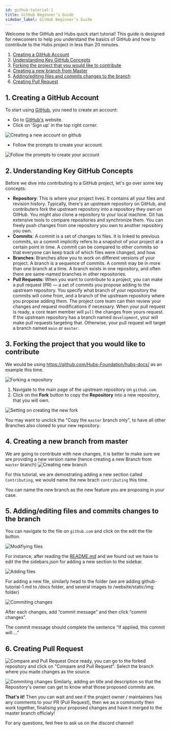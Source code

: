 ```yaml
---
id: github-tutorial-1
title: GitHub Beginner’s Guide
sidebar_label: GitHub Beginner’s Guide
---
```


Welcome to the GitHub and Hubs quick start tutorial! 
This guide is designed for newcomers to help you understand the basics of GitHub and how to contribute to the Hubs project in less than 20 minutes.


1. [Creating a GitHub Account](#1-creating-a-github-account)
2. [Understanding Key GitHub Concepts](#2-understanding-key-github-concepts)
3. [Forking the project that you would like to contribute](#3-forking-the-project-that-you-would-like-to-contribute)
4. [Creating a new branch from Master](#4-creating-a-new-branch-from-master)
5. [Adding/editing files and commits changes to the branch](#5-addingediting-files-and-commits-changes-to-the-branch)
6. [Creating Pull Request](#6-creating-pull-request)

## 1. Creating a GitHub Account

To start using [GitHub](https://github.com), you need to create an account:
* Go to [GitHub's](https://github.com) website.
* Click on 'Sign up' in the top right corner.

![Creating a new account on github](img/github-1-1.png)
* Follow the prompts to create your account.

![Follow the prompts to create your account](img/github-1-2.png)

## 2. Understanding Key GitHub Concepts
Before we dive into contributing to a GitHub project, let's go over some key concepts:
* **Repository**: This is where your project lives. It contains all your files and revision history. Typically, there's an upstream repository on GitHub, and contributers fork the upstream repository into a repository they own on GitHub. You might also clone a repository to your local machine.  Git has extensive tools to compare repositories and synchronize them. You can freely push changes from one repository you own to another repository you own. 
* **Commits**: A commit is a set of changes to files.  It is linked to previous commits, so a commit implicitly refers to a snapshot of your project at a certain point in time.
A commit can be compared to other commits so that everyone can keep track of which files were changed, and how.
* **Branches**: Branches allow you to work on different versions of your project. A branch is a sequence of commits.  A commit may be in more than one branch at a time.  A branch exists in one repository, and often there are same-named branches in other repositories. 
* **Pull Requests**: When you want to contribute to a project, you can make a pull request (PR) — a set of commits you propose adding to the upstream repository. You specify what branch of your repository the commits will come from, and a branch of the upstream repository where you propose adding them.  The project core team can then review your changes and request modifications if necessary.  When your pull request is ready, a core team member will `pull` the changes from yours request.  If the upstream repository has a branch named `development`, your will make pull requests targeting that.  Otherwise, your pull request will target a branch named `main` or `master`.

## 3. Forking the project that you would like to contribute

We would be using https://github.com/Hubs-Foundation/hubs-docs/ as an example this time.

![Forking a repository](img/github-3-1.png)

1. Navigate to the main page of the upstream repository on `github.com`.
2. Click on the **Fork** button to copy the **Repository** into a new repository, that you will own.

![Setting on creating the new fork](img/github-3-2.png)

You may want to unclick the "Copy the `master` branch only", to have all other Branches also cloned to your new repository.

## 4. Creating a new branch from master

We are going to contribute with new changes, it is better to make sure we are providing a new version name (hence creating a new Branch from `master` branch)
![Creating new branch](img/github-4-1.png)

For this tutorial, we are demostrating adding a new section called `Contributing`, we would name the new brach `contributing` this time.

You can name the new branch as the new feature you are proposing in your case.

## 5. Adding/editing files and commits changes to the branch

You can navigate to the file on `github.com` and click on the edit the file button. 

![Modifiying files](img/github-5-1.png)

For instance, after reading the [README.md](https://github.com/Hubs-Foundation/hubs-docs/blob/master/README.md) and we found out we have to edit the the sidebars.json for adding a new section to the sidebar.

![Adding files](img/github-5-2.png)

For adding a new file, similarly head to the folder (we are adding github-tutorial-1.md to /docs folder, and several images to /website/static/img folder)

![Commiting changes](img/github-5-3.png)

After each changes, add “commit message” and then click “commit changes”. 

The commit message should complete the sentence “If applied, this commit will ...”

## 6. Creating Pull Request

![Compare and Pull Request](img/github-6-1.png)
Once ready, you can go to the forked repository and click on "Compare and Pull Request".
Select the branch where you made changes as the source.

![Commiting changes](img/github-6-2.png)
Similarly, adding an title and description so that the Repository's owner can get to know what those proposed commits are.

**That's it!** Then you can wait and see if the project owner / maintainers has any comments to your PR (Pull Request), then we as a community then work together, finalising your proposed changes and have it merged to the master branch officialy!

For any questions, feel free to ask us on the discord channel!
